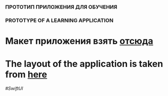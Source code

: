### ПРОТОТИП ПРИЛОЖЕНИЯ ДЛЯ ОБУЧЕНИЯ

### PROTOTYPE OF A LEARNING APPLICATION

# Макет приложения взять [отсюда](https://www.figma.com/community/file/1048112187745465999/educational-app-mobile-app-concept)

# The layout of the application is taken from [here](https://www.figma.com/community/file/1048112187745465999/educational-app-mobile-app-concept)

_#SwiftUI_
